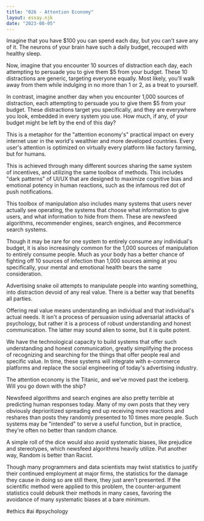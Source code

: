 ```yaml
---
title: "026 - Attention Economy"
layout: essay.njk
date: "2023-08-05"
---
```


Imagine that you have $100 you can spend each day, but you can't save any of it. The neurons of your brain have such a daily budget, recouped with healthy sleep.

Now, imagine that you encounter 10 sources of distraction each day, each attempting to persuade you to give them $5 from your budget. These 10 distractions are generic, targeting everyone equally. Most likely, you'll walk away from them while indulging in no more than 1 or 2, as a treat to yourself.

In contrast, imagine another day when you encounter 1,000 sources of distraction, each attempting to persuade you to give them $5 from your budget. These distractions target you specifically, and they are everywhere you look, embedded in every system you use. How much, if any, of your budget might be left by the end of this day?

This is a metaphor for the "attention economy's" practical impact on every internet user in the world's wealthier and more developed countries. Every user's attention is optimized on virtually every platform like factory farming, but for humans.

This is achieved through many different sources sharing the same system of incentives, and utilizing the same toolbox of methods. This includes "dark patterns" of UI/UX that are designed to maximize cognitive bias and emotional potency in human reactions, such as the infamous red dot of push notifications.

This toolbox of manipulation also includes many systems that users never actually see operating, the systems that choose what information to give users, and what information to hide from them. These are newsfeed algorithms, recommender engines, search engines, and #ecommerce search systems.

Though it may be rare for one system to entirely consume any individual's budget, it is also increasingly common for the 1,000 sources of manipulation to entirely consume people. Much as your body has a better chance of fighting off 10 sources of infection than 1,000 sources aiming at you specifically, your mental and emotional health bears the same consideration.

Advertising snake oil attempts to manipulate people into wanting something, into distraction devoid of any real value. There is a better way that benefits all parties.

Offering real value means understanding an individual and that individual's actual needs. It isn't a process of persuasion using adversarial attacks of psychology, but rather it is a process of robust understanding and honest communication. The latter may sound alien to some, but it is quite potent.

We have the technological capacity to build systems that offer such understanding and honest communication, greatly simplifying the process of recognizing and searching for the things that offer people real and specific value. In time, these systems will integrate with e-commerce platforms and replace the social engineering of today's advertising industry.

The attention economy is the Titanic, and we've moved past the iceberg. Will you go down with the ship?

Newsfeed algorithms and search engines are also pretty terrible at predicting human responses today. Many of my own posts that they very obviously deprioritized spreading end up receiving more reactions and reshares than posts they randomly presented to 10 times more people. Such systems may be "intended" to serve a useful function, but in practice, they're often no better than random chance.

A simple roll of the dice would also avoid systematic biases, like prejudice and stereotypes, which newsfeed algorithms heavily utilize. Put another way, Random is better than Racist.

Though many programmers and data scientists may twist statistics to justify their continued employment at major firms, the statistics for the damage they cause in doing so are still there, they just aren't presented. If the scientific method were applied to this problem, the counter-argument statistics could debunk their methods in many cases, favoring the avoidance of many systematic biases at a bare minimum.

#ethics #ai #psychology